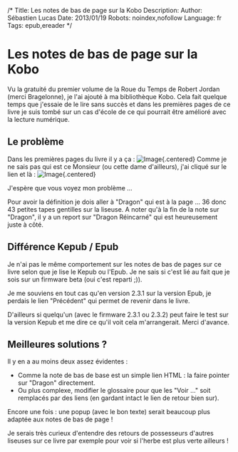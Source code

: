 /*
Title: Les notes de bas de page sur la Kobo
Description: 
Author: Sébastien Lucas
Date: 2013/01/19
Robots: noindex,nofollow
Language: fr
Tags: epub,ereader
*/
# Les notes de bas de page sur la Kobo

Vu la gratuité du premier volume de la Roue du Temps de Robert Jordan (merci Bragelonne), je l'ai ajouté à ma bibliothèque Kobo. Cela fait quelque temps que j'essaie de le lire sans succès et dans les premières pages de ce livre je suis tombé sur un cas d'école de ce qui pourrait être amélioré avec la lecture numérique.

## Le problème

Dans les premières pages du livre il y a ça : 
![Image](/blog/footnote-1.jpg){.centered}
Comme je ne sais pas qui est ce Monsieur (ou cette dame d'ailleurs), j'ai cliqué sur le lien et là :
![Image](/blog/footnote-2.jpg){.centered}

J'espère que vous voyez mon problème ...

Pour avoir la définition je dois aller à "Dragon" qui est à la page ... 36 donc 43 petites tapes gentilles sur la liseuse. A noter qu'à la fin de la note sur "Dragon", il y a un report sur "Dragon Réincarné" qui est heureusement juste à côté.

## Différence Kepub / Epub

Je n'ai pas le même comportement sur les notes de bas de pages sur ce livre selon que je lise le Kepub ou l'Epub. Je ne sais si c'est lié au fait que je sois sur un firmware beta (oui c'est reparti ;)).

Je me souviens en tout cas qu'en version 2.3.1 sur la version Epub, je perdais le lien "Précédent" qui permet de revenir dans le livre.

D'ailleurs si quelqu'un (avec le firmware 2.3.1 ou 2.3.2) peut faire le test sur la version Kepub et me dire ce qu'il voit cela m'arrangerait. Merci d'avance.

## Meilleures solutions ?

Il y en a au moins deux assez évidentes :
* Comme la note de bas de base est un simple lien HTML : la faire pointer sur "Dragon" directement.
* Ou plus complexe, modifier le glossaire pour que les "Voir ..." soit remplacés par des liens (en gardant intact le lien de retour bien sur).

Encore une fois : une popup (avec le bon texte) serait beaucoup plus adaptée aux notes de bas de page !

Je serais très curieux d'entendre des retours de possesseurs d'autres liseuses sur ce livre par exemple pour voir si l'herbe est plus verte ailleurs !
